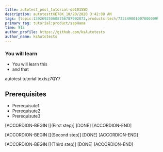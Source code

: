 ```yaml
---
title: autotest_pool_tutorial-de10155D
description: autotesttXE70K_10/20/2020 3:42:08 AM
tags: [topic:139269250608756787992873,products:tech/73554900100700000996,tutorial:experience/advanced]
primary_tag: tutorial:product/sapHana
time: 912
author_profile: https://github.com/ksAutotests
author_name: ksAutotests
---
```

### You will learn
- You will learn this
- and that

autotest tutorial textsz7QY7

## Prerequisites
- Prerequisute1
- Prerequisute2
- Prerequisute3

[ACCORDION-BEGIN [](First step)]
[DONE]
[ACCORDION-END]

[ACCORDION-BEGIN [](Second step)]
[DONE]
[ACCORDION-END]

[ACCORDION-BEGIN [](Third step)]
[DONE]
[ACCORDION-END]

